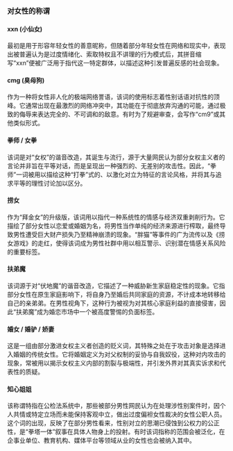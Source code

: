### 对女性的称谓

#### xxn (小仙女)
最初是用于形容年轻女性的善意昵称，但随着部分年轻女性在网络和现实中，表现出被普遍认为是过度情绪化、索取特权且不讲理的行为模式后，其拼音缩写“xxn”便被广泛用于指代这一特定群体，以描述这种引发普遍反感的社会现象。

#### cmg (臭母狗)
作为一种将女性非人化的极端网络詈语，该词的使用标志着性别话语对抗性的顶峰。它通常出现在最激烈的网络冲突中，其功能在于彻底放弃沟通的可能，通过极致的侮辱来表达完全的、不可调和的敌意。有时为了规避审查，会写作“cm9”或其他类似形式。

#### 拳师 / 女拳
该词是对“女权”的谐音改造，其诞生与流行，源于大量网民认为部分女权主义者的言论并非旨在平等对话，而是呈现出一种强烈的、无差别的攻击性。因此，“拳师”一词被用以描绘这种“打拳”式的、以激化对立为特征的言论风格，并将其与追求平等的理性讨论加以区分。

#### 捞女
作为“拜金女”的升级版，该词用以指代一种系统性的情感与经济双重剥削行为。它描绘了部分女性以恋爱或婚姻为名，将男性当作单纯的经济来源进行榨取，最终导致男性遭受巨大财产损失乃至精神崩溃的现象。“胖猫”等事件的广为流传以及《捞女游戏》的走红，使得该词成为男性社群中用以相互警示、识别潜在情感关系风险的重要标签。

#### 扶弟魔
该词源于对“伏地魔”的谐音改造，它描述了一种威胁新生家庭稳定性的现象。它指部分女性在原生家庭影响下，将自身乃至婚后共同家庭的资源，不计成本地转移给自己的亲弟弟。在男性视角下，这种行为被视为对其核心家庭利益的直接侵害，因此“扶弟魔”成为婚恋市场中一个被高度警惕的负面标签。

#### 婚女 / 婚驴 / 娇妻
这是一组由部分激进女权主义者创造的贬义词，其特殊之处在于攻击对象是选择进入婚姻的传统女性。它将婚姻定义为对父权制的妥协与自我奴役，这种对内攻击的现象，常被用以揭示女权主义内部的割裂与极端性，并引发外界对其真实诉求和代表性的质疑。

#### 知心姐姐
该称谓特指在公检法系统中，那些被部分男性网民认为在处理涉性别案件时，因个人共情或特定立场而未能保持客观中立，做出过度偏袒女性裁决的女性公职人员。这个词的出现，反映了在部分男性看来，性别对立的思潮已侵蚀到公权力的公正性，是“拳塔一体”叙事在具体人物身上的投射。有时该词指称的范围会被泛化，在企事业单位、教育机构、媒体平台等领域从业的女性也会被纳入其中。
